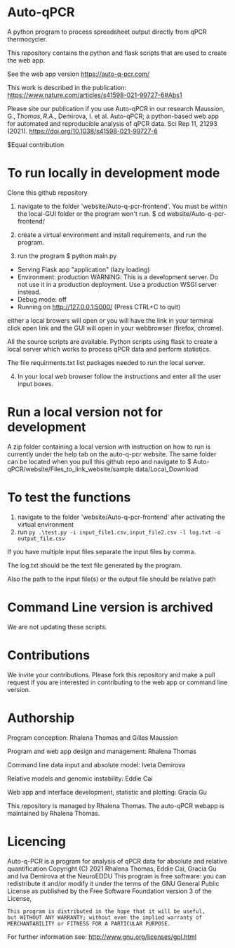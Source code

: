 # Auto-qPCR
A python program to process spreadsheet output directly from qPCR thermocycler.

This repository contains the python and flask scripts that are used to create the web app. 

See the web app version https://auto-q-pcr.com/

This work is described in the publication:
https://www.nature.com/articles/s41598-021-99727-6#Abs1

Please site our publication if you use Auto-qPCR in our research
Maussion, G.$, Thomas, R.A.$, Demirova, I. et al. Auto-qPCR; a python-based web app for automated and reproducible analysis of qPCR data. Sci Rep 11, 21293 (2021). https://doi.org/10.1038/s41598-021-99727-6

$Equal contribution

# To run locally in development mode
Clone this github repository

1. navigate to the folder 'website/Auto-q-pcr-frontend'. You must be within the local-GUI folder or the program won't run.
$ cd website/Auto-q-pcr-frontend/

2. create a virtual environment and install requirements, and run the program.


3. run the program 
$ python main.py
 * Serving Flask app "application" (lazy loading)
 * Environment: production
   WARNING: This is a development server. Do not use it in a production deployment.
   Use a production WSGI server instead.
 * Debug mode: off
 * Running on http://127.0.0.1:5000/ (Press CTRL+C to quit)


either a local browers will open or you will have the link in your terminal click open link and the GUI will open in your webbrowser (firefox, chrome).

All the source scripts are available. Python scripts using flask to create a local server which works to process qPCR data and perform statistics.

The file requirments.txt list packages needed to run the local server.

4. In your local web browser follow the instructions and enter all the user input boxes. 

# Run a local version not for development
A zip folder containing a local version with instruction on how to run is currently under the help tab on the auto-q-pcr website.
The same folder can be located when you pull this github repo and navigate to
$ Auto-qPCR/website/Files_to_link_website/sample data/Local_Download

# To test the functions

1. navigate to the folder 'website/Auto-q-pcr-frontend' after activating the virtual environment
2. run `py .\test.py -i input_file1.csv,input_file2.csv -l log.txt -o output_file.csv`

If you have multiple input files separate the input files by comma. 

The log.txt should be the text file generated by the program.

Also the path to the input file(s) or the output file should be relative path


# Command Line version is archived 
We are not updating these scripts.

# Contributions
We invite your contributions.  Please fork this repository and make a pull request if you are interested in contributing to the web app or command line version. 

# Authorship

Program conception: Rhalena Thomas and Gilles Maussion

Program and web app design and management: Rhalena Thomas

Command line data input and absolute model: Iveta Demirova

Relative models and genomic instability: Eddie Cai

Web app and interface development, statistic and plotting: Gracia Gu

This repository is managed by Rhalena Thomas.  The auto-qPCR webapp is maintained by Rhalena Thomas. 

# Licencing

Auto-q-PCR is a program for analysis of qPCR data for absolute and relative quantification
Copyright (C) 2021 Rhalena Thomas, Eddie Cai, Gracia Gu and Iva Demirova at the NeuroEDDU
This program is free software: you can redistribute it and/or modify
    it under the terms of the GNU General Public License as published by
    the Free Software Foundation version 3 of the License,

    This program is distributed in the hope that it will be useful,
    but WITHOUT ANY WARRANTY; without even the implied warranty of
    MERCHANTABILITY or FITNESS FOR A PARTICULAR PURPOSE.  

For further information see: http://www.gnu.org/licenses/gpl.html

